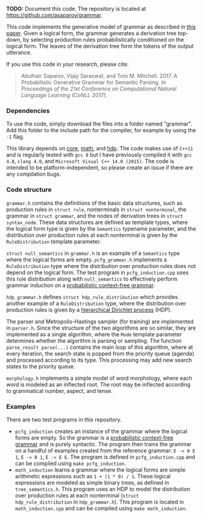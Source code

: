 
**TODO:** Document this code. The repository is located at <https://github.com/asaparov/grammar>.

This code implements the generative model of grammar as described in [this paper](https://asaparov.org/assets/conll_2017.pdf). Given a logical form, the grammar generates a derivation tree top-down, by selecting production rules probabilistically conditioned on the logical form. The leaves of the derivation tree form the tokens of the output utterance.

If you use this code in your research, please cite:
 > Abulhair Saparov, Vijay Saraswat, and Tom M. Mitchell. 2017. A Probabilistic Generative Grammar for Semantic Parsing. In *Proceedings of the 21st Conference on Computational Natural Language Learning (CoNLL 2017)*.

### Dependencies

To use the code, simply download the files into a folder named "grammar". Add this folder to the include path for the compiler, for example by using the `-I` flag.

This library depends on [core](https://github.com/asaparov/core), [math](https://github.com/asaparov/math), and [hdp](https://github.com/asaparov/hdp). The code makes use of `C++11` and is regularly tested with `gcc 8` but I have previously compiled it with `gcc 4.8`, `clang 4.0`, and `Microsoft Visual C++ 14.0 (2015)`. The code is intended to be platform-independent, so please create an issue if there are any compilation bugs.

### Code structure

`grammar.h` contains the definitions of the basic data structures, such as production rules in `struct rule`, nonterminals in `struct nonterminal`, the grammar in `struct grammar`, and the nodes of derivation trees in `struct syntax_node`. These data structures are defined as template types, where the logical form type is given by the `Semantics` typename parameter, and the distribution over production rules at each nonterminal is given by the `RuleDistribution` template parameter.

`struct null_semantics` in `grammar.h` is an example of a `Semantics` type where the logical forms are empty. `pcfg_grammar.h` implements a `RuleDistribution` type where the distribution over production rules does not depend on the logical form. The test program in `pcfg_induction.cpp` uses this rule distribution along with `null_semantics` to effectively perform grammar induction on a [probabilistic context-free grammar](https://en.wikipedia.org/wiki/Stochastic_context-free_grammar).

`hdp_grammar.h` defines `struct hdp_rule_distribution` which provides another example of a `RuleDistribution` type, where the distribution over production rules is given by a [hierarchical Dirichlet process](https://asaparov.org/docs/hdp/hdp.h.html) (HDP).

The parser and Metropolis-Hastings sampler (for training) are implemented in `parser.h`. Since the structure of the two algorithms are so similar, they are implemented as a single algorithm, where the `Mode` template parameter determines whether the algorithm is parsing or sampling. The function `parse_result parse(...)` contains the main loop of this algorithm, where at every iteration, the search state is popped from the priority queue (agenda) and processed according to its type. This processing may add new search states to the priority queue.

`morphology.h` implements a simple model of word morphology, where each word is modeled as an inflected root. The root may be inflected according to grammatical number, aspect, and tense.

### Examples

There are two test programs in this repository.
 - `pcfg_induction` creates an instance of the grammar where the logical forms are empty. So the grammar is a [probabilistic context-free grammar](https://en.wikipedia.org/wiki/Stochastic_context-free_grammar) and is purely syntactic. The program then trains the grammar on a handful of examples created from the reference grammar: `E -> 0 E 1`, `E -> 0 1`, `E -> E E`. The program is defined in `pcfg_induction.cpp` and can be compiled using `make pcfg_induction`.
 - `math_induction` learns a grammar where the logical forms are simple arithmetic expressions such as `1 + (1 * 0) / 1`. These logical expressions are modeled as simple binary trees, as defined in `tree_semantics.h`. This program uses an HDP to model the distribution over production rules at each nonterminal (`struct hdp_rule_distribution` in `hdp_grammar.h`). This program is located in `math_induction.cpp` and can be compiled using `make math_induction`.
